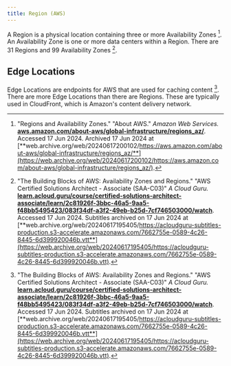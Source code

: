 ```yaml
---
title: Region (AWS)
---
```


A Region is a physical location containing three or more Availability Zones [^1]. An Availability Zone is one or more data centers within a Region. There are 31 Regions and 99 Availability Zones [^2].

## Edge Locations

Edge Locations are endpoints for AWS that are used for caching content [^2]. There are more Edge Locations than there are Regions. These are typically used in CloudFront, which is Amazon's content delivery network.

[^1]: "Regions and Availability Zones." "About AWS." *Amazon Web Services.* [**aws.amazon.com/about-aws/global-infrastructure/regions_az/**](https://aws.amazon.com/about-aws/global-infrastructure/regions_az/). Accessed 17 Jun 2024. Archived 17 Jun 2024 at [**web.archive.org/web/20240617200102/https://aws.amazon.com/about-aws/global-infrastructure/regions_az/**](https://web.archive.org/web/20240617200102/https://aws.amazon.com/about-aws/global-infrastructure/regions_az/).
[^2]: "The Building Blocks of AWS: Availability Zones and Regions." "AWS Certified Solutions Architect - Associate (SAA-C03)" *A Cloud Guru.* [**learn.acloud.guru/course/certified-solutions-architect-associate/learn/2c81926f-3bbc-46a5-9aa5-f48bb5495423/083f34df-a3f2-49eb-b25d-7cf746503000/watch**](https://learn.acloud.guru/course/certified-solutions-architect-associate/learn/2c81926f-3bbc-46a5-9aa5-f48bb5495423/083f34df-a3f2-49eb-b25d-7cf746503000/watch). Accessed 17 Jun 2024. Subtitles archived on 17 Jun 2024 at [**web.archive.org/web/20240617195405/https://acloudguru-subtitles-production.s3-accelerate.amazonaws.com/7662755e-0589-4c26-8445-6d399920046b.vtt**](https://web.archive.org/web/20240617195405/https://acloudguru-subtitles-production.s3-accelerate.amazonaws.com/7662755e-0589-4c26-8445-6d399920046b.vtt).
